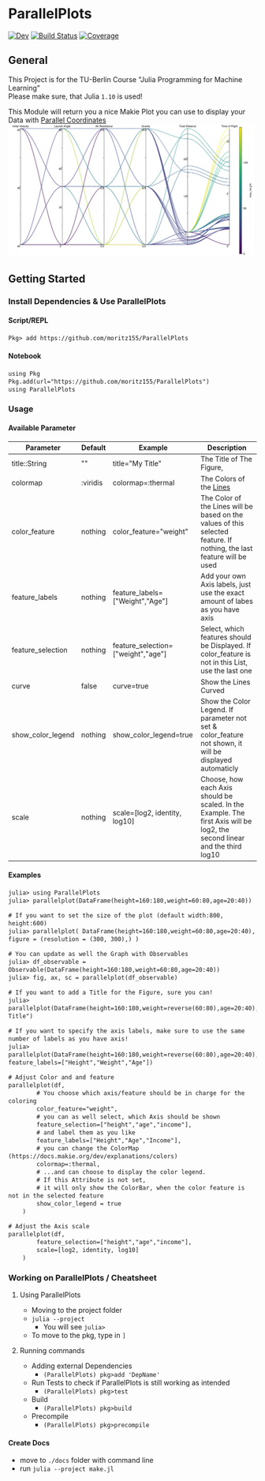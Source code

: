 # ParallelPlots

[![Dev](https://img.shields.io/badge/docs-dev-blue.svg)](https://moritz155.github.io/ParallelPlots/dev/)
[![Build Status](https://github.com/moritz155/ParallelPlots/actions/workflows/CI.yml/badge.svg?branch=main)](https://github.com/moritz155/ParallelPlots/actions/workflows/CI.yml?query=branch%3Amain)
[![Coverage](https://codecov.io/gh/moritz155/ParallelPlots/branch/main/graph/badge.svg)](https://codecov.io/gh/moritz155/ParallelPlots)

## General
This Project is for the TU-Berlin Course "Julia Programming for Machine Learning"<br>
Please make sure, that Julia `1.10` is used!

This Module will return you a nice Makie Plot you can use to display your Data with [Parallel Coordinates](https://en.wikipedia.org/wiki/Parallel_coordinates)<br>
<img src="test/projectile_simulation.png" width="500" />

## Getting Started

### Install Dependencies & Use ParallelPlots
#### Script/REPL
`Pkg> add https://github.com/moritz155/ParallelPlots`
#### Notebook
```
using Pkg
Pkg.add(url="https://github.com/moritz155/ParallelPlots")
using ParallelPlots
```
### Usage
#### Available Parameter

| Parameter         | Default  | Example                            | Description                                                                                                                |
|-------------------|----------|------------------------------------|----------------------------------------------------------------------------------------------------------------------------|
| title::String     | ""       | title="My Title"                   | The Title of The Figure,                                                                                                   |
| colormap          | :viridis | colormap=:thermal                  | The Colors of the [Lines](https://docs.makie.org/dev/explanations/colors)                                                  |
| color_feature     | nothing  | color_feature="weight"             | The Color of the Lines will be based on the values of this selected feature. If nothing, the last feature will be used     |
| feature_labels    | nothing  | feature_labels=["Weight","Age"]    | Add your own Axis labels, just use the exact amount of labes as you have axis                                              |
| feature_selection | nothing  | feature_selection=["weight","age"] | Select, which features should be Displayed. If color_feature is not in this List, use the last one                         |
| curve             | false    | curve=true                         | Show the Lines Curved                                                                                                      |
| show_color_legend | nothing  | show_color_legend=true             | Show the Color Legend. If parameter not set & color_feature not shown, it will be displayed automaticly                    |
| scale             | nothing  | scale=[log2, identity, log10]      | Choose, how each Axis should be scaled. In the Example. The first Axis will be log2, the second linear and the third log10 |


#### Examples
```
julia> using ParallelPlots
julia> parallelplot(DataFrame(height=160:180,weight=60:80,age=20:40))
```
```
# If you want to set the size of the plot (default width:800, height:600)
julia> parallelplot( DataFrame(height=160:180,weight=60:80,age=20:40), figure = (resolution = (300, 300),) )
```
```
# You can update as well the Graph with Observables
julia> df_observable = Observable(DataFrame(height=160:180,weight=60:80,age=20:40))
julia> fig, ax, sc = parallelplot(df_observable)
```
```
# If you want to add a Title for the Figure, sure you can!
julia> parallelplot(DataFrame(height=160:180,weight=reverse(60:80),age=20:40),title="My Title")
```
```
# If you want to specify the axis labels, make sure to use the same number of labels as you have axis!
julia> parallelplot(DataFrame(height=160:180,weight=reverse(60:80),age=20:40), feature_labels=["Height","Weight","Age"])
```
```
# Adjust Color and and feature
parallelplot(df,
        # You choose which axis/feature should be in charge for the coloring
        color_feature="weight",
        # you can as well select, which Axis should be shown
        feature_selection=["height","age","income"],
        # and label them as you like
        feature_labels=["Height","Age","Income"],
        # you can change the ColorMap (https://docs.makie.org/dev/explanations/colors)
        colormap=:thermal,
        # ...and can choose to display the color legend.
        # If this Attribute is not set,
        # it will only show the ColorBar, when the color feature is not in the selected feature
        show_color_legend = true
    )
```
```
# Adjust the Axis scale
parallelplot(df,
        feature_selection=["height","age","income"],
        scale=[log2, identity, log10]
    )
```

### Working on ParallelPlots / Cheatsheet
1. Using ParallelPlots
    * Moving to the  project folder
    * `julia --project`
      * You will see `julia>`
    * To move to the pkg, type in `]`


2. Running commands
   * Adding external Dependencies
     - `(ParallelPlots) pkg>add 'DepName'`
   * Run Tests to check if ParallelPlots is still working as intended 
     - `(ParallelPlots) pkg>test`
   * Build
     - `(ParallelPlots) pkg>build`
   * Precompile
     - `(ParallelPlots) pkg>precompile`


#### Create Docs
* move to `./docs` folder with command line
* run `julia --project make.jl`



